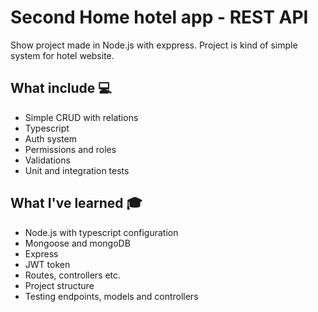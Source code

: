 # Second Home hotel app - REST API

Show project made in Node.js with exppress.
Project is kind of simple system for hotel website.

## What include 💻

- Simple CRUD with relations
- Typescript
- Auth system
- Permissions and roles
- Validations
- Unit and integration tests

## What I've learned 🎓

- Node.js with typescript configuration
- Mongoose and mongoDB
- Express
- JWT token
- Routes, controllers etc.
- Project structure
- Testing endpoints, models and controllers
